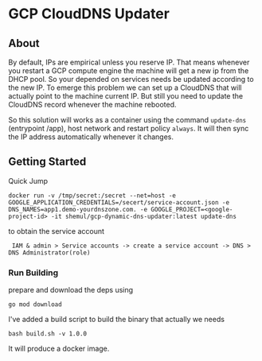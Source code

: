 # GCP CloudDNS Updater

## About <a name = "about"></a>

By default, IPs are empirical unless you reserve IP. 
That means whenever you restart a GCP compute engine 
the machine will get a new ip from the DHCP pool. So your 
depended on services needs be updated according to the 
new IP. 
To emerge this problem we can set up a CloudDNS
that will actually point to the machine current IP. But
still you need to update the CloudDNS record whenever the 
machine rebooted.  

So this solution will works as a container using 
the command `update-dns` 
(entrypoint /app), 
host network and restart policy `always`. 
It will then sync the IP address automatically 
whenever it changes.

## Getting Started <a name = "getting_started"></a>

Quick Jump

`docker run -v /tmp/secret:/secret --net=host -e GOOGLE_APPLICATION_CREDENTIALS=/secert/service-account.json -e DNS_NAMES=app1.demo-yourdnszone.com. -e GOOGLE_PROJECT=<google-project-id> -it shemul/gcp-dynamic-dns-updater:latest update-dns`

to obtain the service account

` IAM & admin > Service accounts -> create a service account -> DNS > DNS Administrator(role)`

### Run Building
prepare and download the deps using

`go mod download`

I've added a build script to build 
the binary that actually we needs

`bash build.sh -v 1.0.0`

It will produce a docker image. 